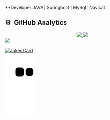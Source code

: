 **Developer JAVA | Springboot | MySql | Navicat
## ⚙️ &nbsp;GitHub Analytics  

<div align="center">
  <a href="https://github.com/Callmesammy">
  <img height="160em" src="https://github-readme-stats.vercel.app/api?username=Callmesammy&show_icons=true&theme=blue-green&include_all_commits=true&count_private=true"/>
  <img height="160em" src="https://github-readme-stats.vercel.app/api/top-langs/?username=Callmesammy&layout=compact&langs_count=7&theme=blue-green"/>    
</div>




<img src="https://github-readme-stats.vercel.app/api?username=Callmesammy&show_icons=true&theme=dark"/>


![Jokes Card](https://readme-jokes.vercel.app/api)


 ![Snake animation](https://github.com/Callmesammy/Callmesammy/blob/output/github-contribution-grid-snake.svg)

